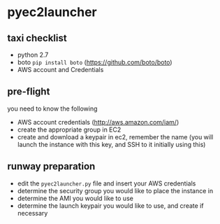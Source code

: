 pyec2launcher
=============

taxi checklist
--------------
* python 2.7
* boto `pip install boto` (https://github.com/boto/boto)
* AWS account and Credentials

pre-flight
----------
you need to know the following
* AWS account credentials (http://aws.amazon.com/iam/)
* create the appropriate group in EC2
* create and download a keypair in ec2, remember the name (you will launch the instance with this key, and SSH to it initially using this)

runway preparation
------------------
* edit the `pyec2launcher.py` file and insert your AWS credentials
* determine the security group you would like to place the instance in
* determine the AMI you would like to use
* determine the launch keypair you would like to use, and create if necessary



